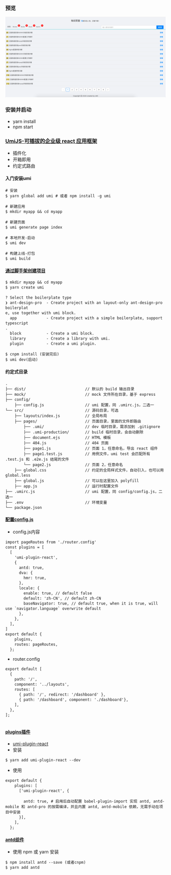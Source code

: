 ### 预览
![image](https://github.com/FanFanJUN/UMIpage/blob/master/log.png)
### 安装并启动
- yarn install
- npm start
### [UmiJS-可插拔的企业级 react 应用框架](https://umijs.org/zh/)

- 插件化
- 开箱即用
- 约定式路由

#### 入门安装umi

```
# 安装
$ yarn global add umi # 或者 npm install -g umi

# 新建应用
$ mkdir myapp && cd myapp

# 新建页面
$ umi generate page index

# 本地开发-启动
$ umi dev

# 构建上线-打包
$ umi build
```
#### [通过脚手架创建项目](https://umijs.org/zh/guide/create-umi-app.html#%E4%BB%8B%E7%BB%8D-create-umi)

```
$ mkdir myapp && cd myapp
$ yarn create umi

? Select the boilerplate type
❯ ant-design-pro  - Create project with an layout-only ant-design-pro boilerplat
e, use together with umi block.
  app             - Create project with a simple boilerplate, support typescript
.
  block           - Create a umi block.
  library         - Create a library with umi.
  plugin          - Create a umi plugin.

$ cnpm install (安装完后)
$ umi dev(启动)
```
#### 约定式目录

```
.
├── dist/                          // 默认的 build 输出目录
├── mock/                          // mock 文件所在目录，基于 express
├── config/
    ├── config.js                  // umi 配置，同 .umirc.js，二选一
└── src/                           // 源码目录，可选
    ├── layouts/index.js           // 全局布局
    ├── pages/                     // 页面目录，里面的文件即路由
        ├── .umi/                  // dev 临时目录，需添加到 .gitignore
        ├── .umi-production/       // build 临时目录，会自动删除
        ├── document.ejs           // HTML 模板
        ├── 404.js                 // 404 页面
        ├── page1.js               // 页面 1，任意命名，导出 react 组件
        ├── page1.test.js          // 用例文件，umi test 会匹配所有 .test.js 和 .e2e.js 结尾的文件
        └── page2.js               // 页面 2，任意命名
    ├── global.css                 // 约定的全局样式文件，自动引入，也可以用 global.less
    ├── global.js                  // 可以在这里加入 polyfill
    ├── app.js                     // 运行时配置文件
├── .umirc.js                      // umi 配置，同 config/config.js，二选一
├── .env                           // 环境变量
└── package.json
```
#### [配置config.js](https://umijs.org/zh/config/#%E5%9F%BA%E6%9C%AC%E9%85%8D%E7%BD%AE)
- config.js内容
```
import pageRoutes from './router.config'
const plugins = [
  [
    'umi-plugin-react',
    {
      antd: true,
      dva: {
        hmr: true,
      },
      locale: {
        enable: true, // default false
        default: 'zh-CN', // default zh-CN
        baseNavigator: true, // default true, when it is true, will use `navigator.language` overwrite default
      },
    },
  ], 
]
export default {
    plugins,
    routes: pageRoutes,
  };
```
- router.config

```
export default [
  {
    path: '/',
    component: '../layouts',
    routes: [
      { path: '/', redirect: '/dashboard' },
      { path: '/dashboard', component: './dashboard'},
    ],
  },
];
  
```

#### [plugins插件](https://umijs.org/zh/plugin/)
- [umi-plugin-react
](https://umijs.org/zh/plugin/umi-plugin-react.html)
- 安装

```
$ yarn add umi-plugin-react --dev
```
- 使用

```
export default {
    plugins: [
      ['umi-plugin-react', {
      
        antd: true, # 启用后自动配置 babel-plugin-import 实现 antd, antd-mobile 和 antd-pro 的按需编译，并且内置 antd, antd-mobile 依赖，无需手动在项目中安装
      }],
    ],
  };
```
#### [antd组件](https://ant.design/index-cn)
- 使用 npm 或 yarn 安装

```
$ npm install antd --save (或者cnpm)
$ yarn add antd
```
